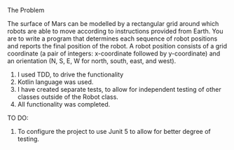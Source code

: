 The  Problem 

The surface of Mars can be modelled by a rectangular grid around which robots are able to
move according to instructions provided from Earth. You are to write a program that
determines each sequence of robot positions and reports the final position of the robot.
A robot position consists of a grid coordinate (a pair of integers: x-coordinate followed by
y-coordinate) and an orientation (N, S, E, W for north, south, east, and west).

1. I used TDD, to drive the functionality
2. Kotlin language was used.
3. I have created separate tests, to allow for independent testing of other classes outside of the Robot class.
4. All functionality was completed.

TO DO:

1. To configure the project to use Junit 5 to allow for better degree of testing.
